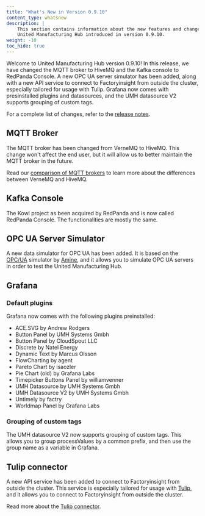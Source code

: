 ```yaml
---
title: "What's New in Version 0.9.10"
content_type: whatsnew
description: |
    This section contains information about the new features and changes in the
    United Manufacturing Hub introduced in version 0.9.10.
weight: -10
toc_hide: true
---
```


<!-- overview -->

Welcome to United Manufacturing Hub version 0.9.10! In this release, we have
changed the MQTT broker to HiveMQ and the Kafka console to RedPanda Console.
A new OPC UA server simulator has been added, along with a new API service to
connect to Factoryinsight from outside the cluster, especially tailored for
usage with Tulip. Grafana now comes with presinstalled plugins and datasources,
and the UMH datasource V2 supports grouping of custom tags.
<!-- insert a one-liner about the release here -->

For a complete list of changes, refer to the
[release notes](https://github.com/united-manufacturing-hub/united-manufacturing-hub/releases/tag/v0.9.10/).

<!-- body -->

## MQTT Broker

The MQTT broker has been changed from VerneMQ to HiveMQ. This change won't
affect the end user, but it will allow us to better maintain the MQTT broker
in the future.

Read our [comparison of MQTT brokers](https://learn.umh.app/blog/comparing-mqtt-brokers-for-the-industrial-iot/)
to learn more about the differences between VerneMQ and HiveMQ.

## Kafka Console

The Kowl project as been acquired by RedPanda and is now called RedPanda
Console. The functionalities are mostly the same.

## OPC UA Server Simulator

A new data simulator for OPC UA has been added. It is based on the
[OPC/UA](https://github.com/amine-amaach/simulators/tree/main/ioTSensorsOPCUA)
simulator by [Amine](https://github.com/amine-amaach), and it allows you to
simulate OPC UA servers in order to test the United Manufacturing Hub.

## Grafana

### Default plugins

Grafana now comes with the following plugins preinstalled:

- ACE.SVG by Andrew Rodgers
- Button Panel by UMH Systems Gmbh
- Button Panel by CloudSpout LLC
- Discrete by Natel Energy
- Dynamic Text by Marcus Olsson
- FlowCharting by agent
- Pareto Chart by isaozler
- Pie Chart (old) by Grafana Labs
- Timepicker Buttons Panel by williamvenner
- UMH Datasource by UMH Systems Gmbh
- UMH Datasource V2 by UMH Systems Gmbh
- Untimely by factry
- Worldmap Panel by Grafana Labs

### Grouping of custom tags

The UMH datasource V2 now supports grouping of custom tags. This allows you to
group processValues by a common prefix, and then use the group name as a variable
in Grafana.

## Tulip connector

A new API service has been added to connect to Factoryinsight from outside the
cluster. This service is especially tailored for usage with [Tulip](https://tulip.co/),
and it allows you to connect to Factoryinsight from outside the cluster.

Read more about the [Tulip connector](/docs/architecture/microservices/community/tulip-connector/).
